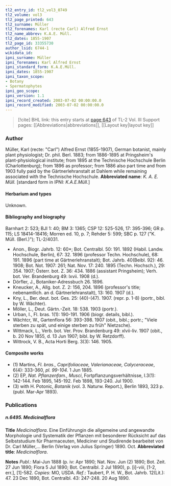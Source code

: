 ```yaml
---
tl2_entry_id: tl2_vol3_0749
tl2_volume: vol3
tl2_page_printed: 643
tl2_surname: Müller
tl2_forenames: Karl (recte Carl) Alfred Ernst
tl2_name_abbrev: K.A.E. Müll.
tl2_dates: 1855-1907
tl2_page_id: 33355730
author_lsid: 6744-1
wikidata_id: 
ipni_surname: Müller
ipni_forenames: Karl Alfred Ernst
ipni_standard_form: K.A.E.Müll.
ipni_dates: 1855-1907
ipni_taxon_scope: 
- Botany
- Spermatophytes
ipni_geo_scope: 
ipni_version: 1.1
ipni_record_created: 2003-07-02 00:00:00.0
ipni_record_modified: 2003-07-02 00:00:00.0
---
```


> [!cite] BHL link: this entry starts at [page 643](https://www.biodiversitylibrary.org/page/33355730) of TL-2 Vol. III
> Support pages: [[Abbreviations|abbreviations]], [[Layout key|layout key]]

### Author

Müller, Karl (recte: "Carl") Alfred Ernst (1855-1907), German botanist, mainly plant physiologist; Dr. phil. Berl. 1883; from 1886-1895 at Pringsheim's plant-physiological institute; from 1895 at the Technische Hochschule Berlin (Charlottenburg); from 1896 as professor; from 1886 also part time and from 1903 fully paid by the Gärtnerlehranstalt at Dahlem while remaining associated with the Technische Hochschule. 
**Abbreviated name**: *K. A. E. Müll.* \[standard form in IPNI: *K.A.E.Müll.*\]

#### Herbarium and types

Unknown.

#### Bibliography and biography

Barnhart 2: 523; BJI 1: 40; BM 3: 1365; CSP 12: 525-526, 17: 395-396; GR p. 115; LS 18414-18416; Morren ed. 10, p. 7; Rehder 5: 599; SBC p. 127 ("K. Müll. (Berl.)"); TL-2/4031.
- Anon., Biogr. Jahrb. 12: 60\*; Bot. Centralbl. 50: 191. 1892 (Habil. Landw. Hochschule, Berlin), 67: 32. 1896 (professor Techn. Hochschule), 68: 191. 1896 (part time at Gärtnerlehranstalt); Bot. Jahrb. 40(Beibl. 92): 46. 1908; Bot. Not. 1907: 261; Nat. Nov. 17: 240. 1895 (Techn. Hochsch.), 29: 354. 1907; Österr. bot. Z. 36: 434. 1886 (assistant Pringsheim); Verh. bot. Ver. Brandenburg 49: lxvii. 1908 (d.).
- Dörfler, J., Botaniker-Adressbuch 26. 1896.
- Kneucker, A., Allg. bot. Z. 2: 156, 204. 1896 (professor's title; nebenamtlich. an d. Gärtnerlehranstalt), 13: 160. 1907 (d.).
- Kny, L., Ber. deut. bot. Ges. 25: (40)-(47). 1907. (repr. p. 1-8) (portr., bibl. by W. Wächter).
- Möller, L., Deut. Gärtn.-Zeit. 18: 538. 1903 (portr.).
- Urban, I., Fl. bras. 1(1): 190-191. 1906 (biogr. details, bibl.).
- Wächtcr, W., Gartenflora 56: 393-398. 1907 (obit., bibl.; portr.; "Viele sterben zu spät, und einige sterben zu früh" Nietzsche).
- Wittmack, L., Verb. bot. Ver. Prov. Brandenburg 49: xlvii-liv. 1907 (obit., b. 20 Nov 1855, d. 13 Jun 1907; bibl. by W. Retzdorff).
- Wittrock, V. B., Acta Horti Berg. 3(3): 146. 1905.

#### Composite works

- (1) Martins, *Fl. bras., Caprifoliaceae, Valerianaceae, Calyceraceae*, 6(4): 333-360, *pl. 99-104*. 1 Jun 1885.
- (2) EP, *Nat. Pflanzenfam., Musci*, Fortpflanzungsverhältnisse, I.3(1): 142-144. Feb 1895, 145-192. Feb 1898, 193-240. Jul 1900.
- (3) with H. Potonic, *Botanik* (vol. 3. Naturw. Report.), Berlin 1893, 323 p. (publ. Mar-Apr 1893).

### Publications

##### n.6495. Medicinalflora

**Title**
*Medicinalflora*. Eine Einführungin die allgemeine und angewandte Morphologie und Systematik der Pflanzen mit besonderer Rücksicht auf das Selbststudium für Pharmaceuten, Mediciner und Studirende bearbeitet von Dr. Carl Müller,... Berlin (Verlag von Julius Springer) 1890. Oct.
**Abbreviated title**: *Medicinalflora*.

**Notes**
*Publ*.: Mai-Jun 1888 (p. iv: Apr 1890; Nat. Nov. Jun (2) 1890; Bot. Zeit. 27 Jun 1890; Flora 5 Jul 1890; Bot. Centralbl. 2 Jul 1890), p. \[i\]-viii, \[1-2, err.\], \[1\]-582. *Copies*: MO, USDA.
*Ref*.: Taubert, P. H. W., Bot. Jahrb. 12(Lit.): 47. 23 Dec 1890, Bot. Centralbl. 43: 247-248. 20 Aug 1890.

